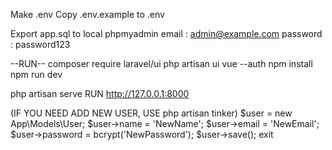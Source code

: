 Make .env
Copy .env.example to .env

Export app.sql to local phpmyadmin
email : admin@example.com
password : password123

--RUN--
composer require laravel/ui
php artisan ui vue --auth
npm install
npm run dev

php artisan serve
RUN http://127.0.0.1:8000

(IF YOU NEED ADD NEW USER, USE php artisan tinker)
$user = new App\Models\User;
$user->name = 'NewName';
$user->email = 'NewEmail';
$user->password = bcrypt('NewPassword');
$user->save();
exit
